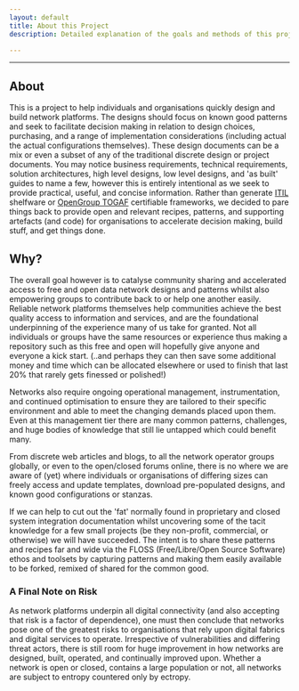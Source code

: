 ```yaml
---
layout: default
title: About this Project
description: Detailed explanation of the goals and methods of this project.

---
```


---

## About

This is a project to help individuals and organisations quickly design and build network platforms. The designs should focus on known good patterns and seek to facilitate decision making in relation to design choices, purchasing, and a range of implementation considerations (including actual the actual configurations themselves). These design documents can be a mix or even a subset of any of the traditional discrete design or project documents. You may notice business requirements, technical requirements, solution architectures, high level designs, low level designs, and 'as built' guides to name a few, however this is entirely intentional as we seek to provide practical, useful, and concise information. Rather than generate [ITIL](http://www.itil-officialsite.com/AboutITIL/WhatisITIL.aspx) shelfware or [OpenGroup TOGAF](http://www.opengroup.org/togaf/) certifiable frameworks, we decided to pare things back to provide open and relevant recipes, patterns, and supporting artefacts (and code) for organisations to accelerate decision making, build stuff, and get things done.

## Why?

The overall goal however is to catalyse community sharing and accelerated access to free and open data network designs and patterns whilst also empowering groups to contribute back to or help one another easily. Reliable network platforms themselves help communities achieve the best quality access to information and services, and are the foundational underpinning of the experience many of us take for granted. Not all individuals or groups have the same resources or experience thus making a repository such as this free and open will hopefully give anyone and everyone a kick start. (..and perhaps they can then save some additional money and time which can be allocated elsewhere or used to finish that last 20% that rarely gets finessed or polished!)

Networks also require ongoing operational management, instrumentation, and continued optimisation to ensure they are tailored to their specific environment and able to meet the changing demands placed upon them. Even at this management tier there are many common patterns, challenges, and huge bodies of knowledge that still lie untapped which could benefit many.

From discrete web articles and blogs, to all the network operator groups globally, or even to the open/closed forums online, there is no where we are aware of (yet) where individuals or organisations of differing sizes can freely access and update templates, download pre-populated designs, and known good configurations or stanzas.

If we can help to cut out the 'fat' normally found in proprietary and closed system integration documentation whilst uncovering some of the tacit knowledge for a few small projects (be they non-profit, commercial, or otherwise) we will have succeeded. The intent is to share these patterns and recipes far and wide via the FLOSS (Free/Libre/Open Source Software) ethos and toolsets by capturing patterns and making them easily available to be forked, remixed of shared for the common good. 

### A Final Note on Risk

As network platforms underpin all digital connectivity (and also accepting that risk is a factor of dependence), one must then conclude that networks pose one of the greatest risks to organisations that rely upon digital fabrics and digital services to operate. Irrespective of vulnerabilities and differing threat actors, there is still room for huge improvement in how networks are designed, built, operated, and continually improved upon. Whether a network is open or closed, contains a large population or not, all networks are subject to entropy countered only by ectropy.
